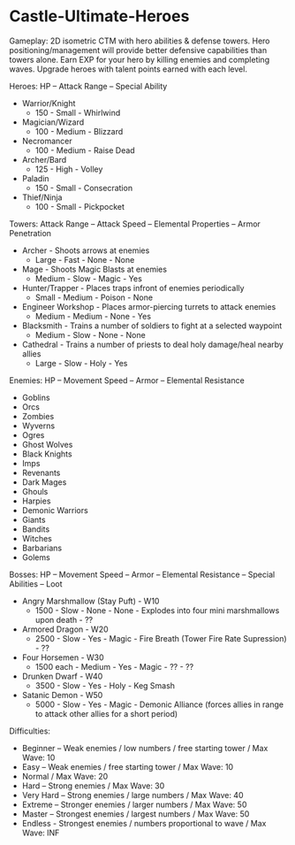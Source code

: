 # Castle-Ultimate-Heroes

Gameplay: 2D isometric CTM with hero abilities & defense towers. Hero 
positioning/management will provide better defensive capabilities than towers 
alone. Earn EXP for your hero by killing enemies and completing waves. Upgrade 
heroes with talent points earned with each level. 

Heroes: 
HP – Attack Range – Special Ability
*	Warrior/Knight
	- 150 - Small - Whirlwind
*	Magician/Wizard
	- 100 - Medium - Blizzard
*	Necromancer
	- 100 - Medium - Raise Dead
*	Archer/Bard
	- 125 - High - Volley
*	Paladin
	- 150 - Small - Consecration
*	Thief/Ninja
	- 100 - Small - Pickpocket

Towers: 
Attack Range – Attack Speed – Elemental Properties – Armor Penetration
*	Archer - Shoots arrows at enemies
	- Large - Fast - None - None	
*	Mage - Shoots Magic Blasts at enemies
	- Medium - Slow - Magic - Yes
*	Hunter/Trapper - Places traps infront of enemies periodically
	- Small - Medium - Poison - None 
*	Engineer Workshop - Places armor-piercing turrets to attack enemies
	- Medium - Medium - None - Yes
*	Blacksmith - Trains a number of soldiers to fight at a selected waypoint
	- Medium - Slow - None - None 
*	Cathedral - Trains a number of priests to deal holy damage/heal nearby allies
	- Large - Slow - Holy - Yes

Enemies: 
HP – Movement Speed – Armor – Elemental Resistance 
*	Goblins
*	Orcs
*	Zombies
*	Wyverns
*	Ogres
*	Ghost Wolves
*	Black Knights
*	Imps
*	Revenants
*	Dark Mages
*	Ghouls
*	Harpies
*	Demonic Warriors
*	Giants
*	Bandits
*	Witches
*	Barbarians
*	Golems

Bosses: 
HP – Movement Speed – Armor – Elemental Resistance – Special Abilities – Loot 
*	Angry Marshmallow (Stay Puft) - W10
	- 1500 - Slow - None - None - Explodes into  four mini marshmallows upon death - ??
*	Armored Dragon - W20
	- 2500 - Slow - Yes - Magic - Fire Breath (Tower Fire Rate Supression) - ??
*	Four Horsemen - W30
	- 1500 each - Medium - Yes - Magic - ?? - ??
*	Drunken Dwarf - W40
	- 3500 - Slow - Yes - Holy - Keg Smash
*	Satanic Demon - W50
  	- 5000 - Slow - Yes - Magic - Demonic Alliance (forces allies in range to attack other allies for a short period)

Difficulties:
*	Beginner – Weak enemies / low numbers / free starting tower / Max Wave: 10
*	Easy – Weak enemies / free starting tower / Max Wave: 10 
*	Normal / Max Wave: 20  
*	Hard – Strong enemies / Max Wave: 30 
*	Very Hard – Strong enemies / large numbers / Max Wave: 40 
*	Extreme – Stronger enemies / larger numbers / Max Wave: 50
*	Master – Strongest enemies / largest numbers / Max Wave: 50 
*	Endless - Strongest enemies / numbers proportional to wave / Max Wave: INF 

